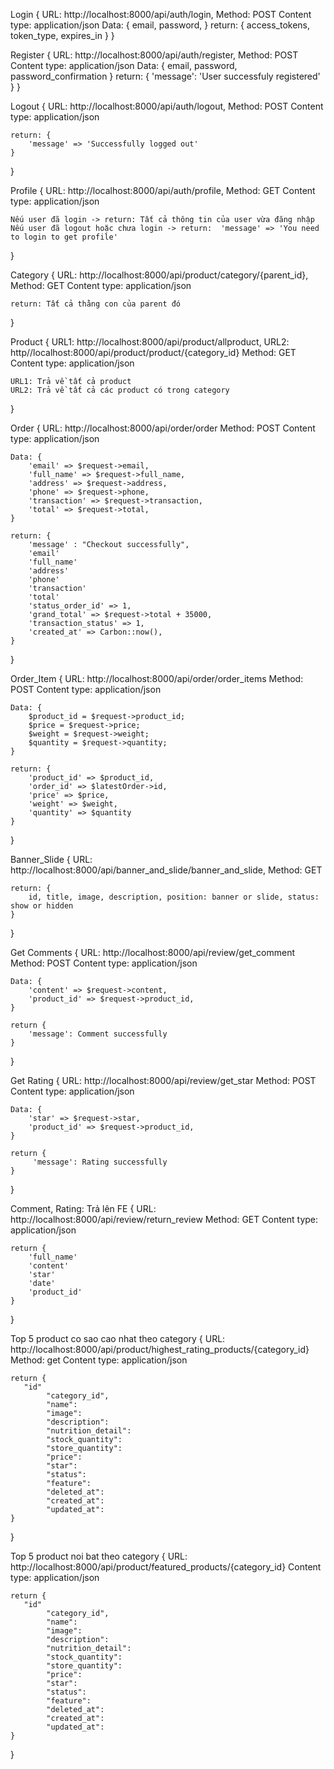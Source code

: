 Login {
    URL: http://localhost:8000/api/auth/login,
    Method: POST
    Content type: application/json
    Data: {
        email,
        password,
    }
    return: {
        access_tokens,
        token_type,
        expires_in
    }
}

Register {
    URL: http://localhost:8000/api/auth/register,
    Method: POST
    Content type: application/json
    Data: {
        email,
        password,
        password_confirmation
    }
    return: {
       'message': 'User successfuly registered'
    }
}

Logout {
    URL: http://localhost:8000/api/auth/logout,
    Method: POST
    Content type: application/json

    return: {
        'message' => 'Successfully logged out'
    }
}

Profile {
    URL: http://localhost:8000/api/auth/profile,
    Method: GET
    Content type: application/json

    Nếu user đã login -> return: Tất cả thông tin của user vừa đăng nhập
    Nếu user đã logout hoặc chưa login -> return:  'message' => 'You need to login to get profile'
}

Category {
    URL: http://localhost:8000/api/product/category/{parent_id},
    Method: GET
    Content type: application/json

    return: Tất cả thằng con của parent đó
}

Product {
    URL1: http://localhost:8000/api/product/allproduct,
    URL2: http//localhost:8000/api/product/product/{category_id}
    Method: GET
    Content type: application/json

    URL1: Trả về tất cả product
    URL2: Trả về tất cả các product có trong category
}

Order {
    URL: http://localhost:8000/api/order/order
    Method: POST
    Content type: application/json

    Data: {
        'email' => $request->email,
        'full_name' => $request->full_name,
        'address' => $request->address,
        'phone' => $request->phone,
        'transaction' => $request->transaction,
        'total' => $request->total,
    }

    return: {
        'message' : "Checkout successfully",
        'email'
        'full_name'
        'address'
        'phone'
        'transaction'
        'total'
        'status_order_id' => 1,
        'grand_total' => $request->total + 35000,
        'transaction_status' => 1,
        'created_at' => Carbon::now(),
    }
}

Order_Item {
    URL: http://localhost:8000/api/order/order_items
    Method: POST
    Content type: application/json

    Data: {
        $product_id = $request->product_id;
        $price = $request->price;
        $weight = $request->weight;
        $quantity = $request->quantity;
    }

    return: {
        'product_id' => $product_id,
        'order_id' => $latestOrder->id,
        'price' => $price,
        'weight' => $weight,
        'quantity' => $quantity
    }
}

Banner_Slide {
    URL: http://localhost:8000/api/banner_and_slide/banner_and_slide,
    Method: GET
    
    return: {
        id, title, image, description, position: banner or slide, status: show or hidden
    }
}

Get Comments {
    URL: http://localhost:8000/api/review/get_comment
    Method: POST
    Content type: application/json

    Data: {
        'content' => $request->content,
        'product_id' => $request->product_id,
    }

    return {
        'message': Comment successfully
    }
}

Get Rating {
    URL: http://localhost:8000/api/review/get_star
    Method: POST
    Content type: application/json

    Data: {
        'star' => $request->star,
        'product_id' => $request->product_id,
    }

    return {
         'message': Rating successfully
    }
}

Comment, Rating: Trả lên FE {
     URL: http://localhost:8000/api/review/return_review
    Method: GET
    Content type: application/json

    return {
        'full_name'
        'content'
        'star'
        'date'
        'product_id'
    }
}

Top 5 product co sao cao nhat  theo category {
    URL: http://localhost:8000/api/product/highest_rating_products/{category_id}
    Method: get
    Content type: application/json

    return {
       "id"
            "category_id",
            "name":
            "image":
            "description":
            "nutrition_detail": 
            "stock_quantity": 
            "store_quantity": 
            "price":
            "star": 
            "status": 
            "feature": 
            "deleted_at": 
            "created_at": 
            "updated_at": 
    }
}

Top 5 product noi bat  theo category {
    URL: http://localhost:8000/api/product/featured_products/{category_id}
    Content type: application/json

    return {
       "id"
            "category_id",
            "name":
            "image":
            "description":
            "nutrition_detail": 
            "stock_quantity": 
            "store_quantity": 
            "price":
            "star": 
            "status": 
            "feature": 
            "deleted_at": 
            "created_at": 
            "updated_at": 
    }
}

